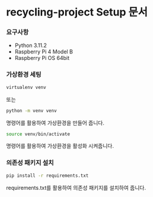 # recycling-project Setup 문서

### 요구사항
* Python 3.11.2
* Raspberry Pi 4 Model B
* Raspberry Pi OS 64bit

### 가상환경 세팅
```bash
virtualenv venv
```
또는
```bash
python -m venv venv
```
명령어를 활용하여 가상환경을 만들어 줍니다.

```bash
source venv/bin/activate
```
명령어를 활용하여 가상환경을 활성화 시켜줍니다.

### 의존성 패키지 설치
```bash
pip install -r requirements.txt
```
requirements.txt를 활용하여 의존성 패키지를 설치하여 줍니다.

